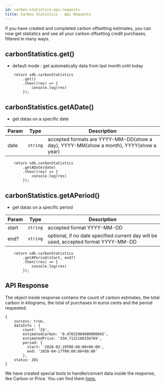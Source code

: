 ```yaml
---
id: carbon-statistics-api-requests
title: Carbon Statistics - Api Requests
---
```


If you have created and completed carbon offsetting estimates, you can now get statistics and see all your carbon offsetting credit purchases, filtered in many ways.

## carbonStatistics.get()
- default mode : get automatically data from last month until today
```
    return sdk.carbonStatistics
        .get()
        .then((res) => {
            console.log(res)
        });
```
## carbonStatistics.getADate()
- get datas on a specific date

| Param | Type | Description |
| --- | --- | --- |
| date | <code>string</code> | accepted formats are YYYY-MM-DD(show a day), YYYY-MM(show a month), YYYY(show a year) |

```
    return sdk.carbonStatistics
        .getADate(date)
        .then((res) => {
            console.log(res)
        });
```
## carbonStatistics.getAPeriod()
- get datas on a specific period

| Param | Type | Description |
| --- | --- | --- |
| start | <code>string</code> | accepted format YYYY-MM-DD |
| end? | <code>string</code> | optional, if no date specified current day will be used, accepted format YYYY-MM-DD |

```
    return sdk.carbonStatistics
        .getAPeriod(start, end?)
        .then((res) => {
            console.log(res)
        });
```
## API Response
The object inside response contains the count of carbon estimates, the total carbon in kilograms, the total of purchases in euros cents and the period requested.
```
{
    success: true,
    dataInfo : {
        count: '24',
        estimatedCarbon: '0.47815984000000045',
        estimatedPrice: '334.7122166156769',
        period: {
          start: '2020-03-29T00:00:00+00:00',
          end: '2020-04-17T00:00:00+00:00'
        },
    status: 201
}   
```
We have created special tools to handle/convert data inside the response, like Carbon or Price. You can find them [here.](tools.md) 